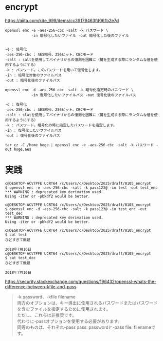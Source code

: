 # encrypt

https://qiita.com/kite_999/items/cc39179463fd061b2e7d

```
openssl enc -e -aes-256-cbc -salt -k パスワード \
            -in 暗号化したいファイル -out 暗号化した後のファイル


-e : 暗号化
-aes-256-cbc : AES暗号、256ビット、CBCモード
-salt : saltを使用してバイナリからの憶測を困難に（鍵を生成する際にランダムな値を使用するようにする）
-k : パスワード。このパスワードを用いて復号化します。
-in : 暗号化対象のファイルパス
-out : 暗号化後のファイルパス
```

```
openssl enc -d -aes-256-cbc -salt -k 暗号化指定時のパスワード \
            -in 復号化したいファイルパス -out 復号化後のファイルパス

-d : 復号化
-aes-256-cbc : AES暗号、256ビット、CBCモード
-salt : slatを使用してバイナリからの憶測を困難に（鍵を生成する際にランダムな値を使用するようにする）
-k : パスワード。暗号化の時に指定したパスワードを指定します。
-in : 復号化したいファイルパス
-out : 復号化後のファイルパス
```

```
tar cz -C /home hoge | openssl enc -e -aes-256-cbc -salt -k パスワード -out hoge.aes
```

# 実践

```
c@DESKTOP-ACV7PFE UCRT64 /c/Users/c/Desktop/2025/draft/0105_encrypt
$ openssl enc -e -aes-256-cbc -salt -k pass123@ -in test -out test_enc
*** WARNING : deprecated key derivation used.
Using -iter or -pbkdf2 would be better.

c@DESKTOP-ACV7PFE UCRT64 /c/Users/c/Desktop/2025/draft/0105_encrypt
$ openssl enc -d -aes-256-cbc -salt -k pass123@ -in test_enc -out test_dec
*** WARNING : deprecated key derivation used.
Using -iter or -pbkdf2 would be better.

c@DESKTOP-ACV7PFE UCRT64 /c/Users/c/Desktop/2025/draft/0105_encrypt
$ cat test
ひどすぎて無題

2018年7月16日
c@DESKTOP-ACV7PFE UCRT64 /c/Users/c/Desktop/2025/draft/0105_encrypt
$ cat test_dec
ひどすぎて無題

2018年7月16日
```

https://security.stackexchange.com/questions/196432/openssl-whats-the-difference-between-kfile-and-pass

>-k password、-kfile filename  
両方のオプションは、キー導出に使用されるパスワードまたはパスワードを含むファイルを指定するために使用されます。  
ただし、これらは非推奨です。  
代わりに-passオプションを使用する必要があります。  
同等のものは、それぞれ-pass pass: passwordと-pass file: filenameです。
